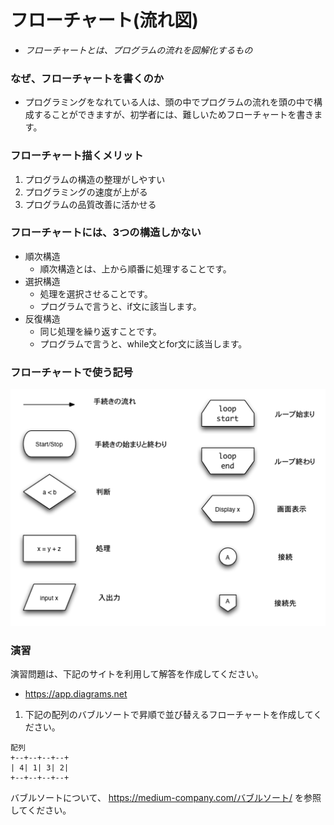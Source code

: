 # フローチャート(流れ図)
  - *フローチャートとは、プログラムの流れを図解化するもの*
### なぜ、フローチャートを書くのか
* プログラミングをなれている人は、頭の中でプログラムの流れを頭の中で構成することができますが、初学者には、難しいためフローチャートを書きます。

### フローチャート描くメリット
1. プログラムの構造の整理がしやすい
2. プログラミングの速度が上がる
3. プログラムの品質改善に活かせる

### フローチャートには、3つの構造しかない
- 順次構造
  - 順次構造とは、上から順番に処理することです。
- 選択構造
  - 処理を選択させることです。
  - プログラムで言うと、if文に該当します。
- 反復構造
  - 同じ処理を繰り返すことです。
  - プログラムで言うと、while文とfor文に該当します。

### フローチャートで使う記号
![フローチャートで使う記号](../img/flowchartParts.png)

### 演習
演習問題は、下記のサイトを利用して解答を作成してください。
* https://app.diagrams.net

1. 下記の配列のバブルソートで昇順で並び替えるフローチャートを作成してください。
```
配列
+--+--+--+--+
| 4| 1| 3| 2|
+--+--+--+--+
```
バブルソートについて、 https://medium-company.com/バブルソート/ を参照してください。
